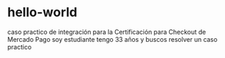 # hello-world
caso practico de integración  para la Certificación para Checkout de Mercado Pago
soy estudiante  tengo 33 años y buscos resolver un caso practico
